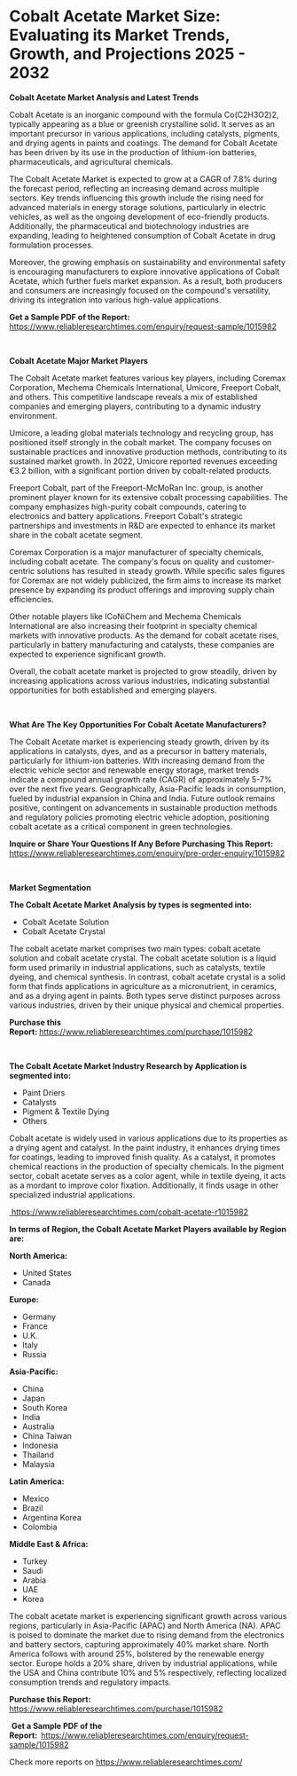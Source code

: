 <p><h1>Cobalt Acetate Market Size: Evaluating its Market Trends, Growth, and Projections 2025 - 2032</h1></p><p><strong>Cobalt Acetate Market Analysis and Latest Trends</strong></p>
<p><p>Cobalt Acetate is an inorganic compound with the formula Co(C2H3O2)2, typically appearing as a blue or greenish crystalline solid. It serves as an important precursor in various applications, including catalysts, pigments, and drying agents in paints and coatings. The demand for Cobalt Acetate has been driven by its use in the production of lithium-ion batteries, pharmaceuticals, and agricultural chemicals.</p><p>The Cobalt Acetate Market is expected to grow at a CAGR of 7.8% during the forecast period, reflecting an increasing demand across multiple sectors. Key trends influencing this growth include the rising need for advanced materials in energy storage solutions, particularly in electric vehicles, as well as the ongoing development of eco-friendly products. Additionally, the pharmaceutical and biotechnology industries are expanding, leading to heightened consumption of Cobalt Acetate in drug formulation processes. </p><p>Moreover, the growing emphasis on sustainability and environmental safety is encouraging manufacturers to explore innovative applications of Cobalt Acetate, which further fuels market expansion. As a result, both producers and consumers are increasingly focused on the compound's versatility, driving its integration into various high-value applications.</p></p>
<p><strong>Get a Sample PDF of the Report:&nbsp;</strong> <a href="https://www.reliableresearchtimes.com/enquiry/request-sample/1015982?utm_campaign=2940&utm_medium=2&utm_source=Github&utm_content=ia&utm_term=31032025&utm_id=cobalt-acetate">https://www.reliableresearchtimes.com/enquiry/request-sample/1015982</a></p>
<p>&nbsp;</p>
<p><strong>Cobalt Acetate Major Market Players</strong></p>
<p><p>The Cobalt Acetate market features various key players, including Coremax Corporation, Mechema Chemicals International, Umicore, Freeport Cobalt, and others. This competitive landscape reveals a mix of established companies and emerging players, contributing to a dynamic industry environment.</p><p>Umicore, a leading global materials technology and recycling group, has positioned itself strongly in the cobalt market. The company focuses on sustainable practices and innovative production methods, contributing to its sustained market growth. In 2022, Umicore reported revenues exceeding €3.2 billion, with a significant portion driven by cobalt-related products.</p><p>Freeport Cobalt, part of the Freeport-McMoRan Inc. group, is another prominent player known for its extensive cobalt processing capabilities. The company emphasizes high-purity cobalt compounds, catering to electronics and battery applications. Freeport Cobalt's strategic partnerships and investments in R&D are expected to enhance its market share in the cobalt acetate segment.</p><p>Coremax Corporation is a major manufacturer of specialty chemicals, including cobalt acetate. The company's focus on quality and customer-centric solutions has resulted in steady growth. While specific sales figures for Coremax are not widely publicized, the firm aims to increase its market presence by expanding its product offerings and improving supply chain efficiencies.</p><p>Other notable players like ICoNiChem and Mechema Chemicals International are also increasing their footprint in specialty chemical markets with innovative products. As the demand for cobalt acetate rises, particularly in battery manufacturing and catalysts, these companies are expected to experience significant growth.</p><p>Overall, the cobalt acetate market is projected to grow steadily, driven by increasing applications across various industries, indicating substantial opportunities for both established and emerging players.</p></p>
<p>&nbsp;</p>
<p><strong>What Are The Key Opportunities For Cobalt Acetate Manufacturers?</strong></p>
<p><p>The Cobalt Acetate market is experiencing steady growth, driven by its applications in catalysts, dyes, and as a precursor in battery materials, particularly for lithium-ion batteries. With increasing demand from the electric vehicle sector and renewable energy storage, market trends indicate a compound annual growth rate (CAGR) of approximately 5-7% over the next five years. Geographically, Asia-Pacific leads in consumption, fueled by industrial expansion in China and India. Future outlook remains positive, contingent on advancements in sustainable production methods and regulatory policies promoting electric vehicle adoption, positioning cobalt acetate as a critical component in green technologies.</p></p>
<p><strong>Inquire or Share Your Questions If Any Before Purchasing This Report:</strong> <a href="https://www.reliableresearchtimes.com/enquiry/pre-order-enquiry/1015982?utm_campaign=2940&utm_medium=2&utm_source=Github&utm_content=ia&utm_term=31032025&utm_id=cobalt-acetate">https://www.reliableresearchtimes.com/enquiry/pre-order-enquiry/1015982</a></p>
<p>&nbsp;</p>
<p><strong>Market Segmentation</strong></p>
<p><strong>The Cobalt Acetate Market Analysis by types is segmented into:</strong></p>
<p><ul><li>Cobalt Acetate Solution</li><li>Cobalt Acetate Crystal</li></ul></p>
<p><p>The cobalt acetate market comprises two main types: cobalt acetate solution and cobalt acetate crystal. The cobalt acetate solution is a liquid form used primarily in industrial applications, such as catalysts, textile dyeing, and chemical synthesis. In contrast, cobalt acetate crystal is a solid form that finds applications in agriculture as a micronutrient, in ceramics, and as a drying agent in paints. Both types serve distinct purposes across various industries, driven by their unique physical and chemical properties.</p></p>
<p><strong>Purchase this Report:&nbsp;</strong><a href="https://www.reliableresearchtimes.com/purchase/1015982?utm_campaign=2940&utm_medium=2&utm_source=Github&utm_content=ia&utm_term=31032025&utm_id=cobalt-acetate">https://www.reliableresearchtimes.com/purchase/1015982</a></p>
<p>&nbsp;</p>
<p><strong>The Cobalt Acetate Market Industry Research by Application is segmented into:</strong></p>
<p><ul><li>Paint Driers</li><li>Catalysts</li><li>Pigment & Textile Dying</li><li>Others</li></ul></p>
<p><p>Cobalt acetate is widely used in various applications due to its properties as a drying agent and catalyst. In the paint industry, it enhances drying times for coatings, leading to improved finish quality. As a catalyst, it promotes chemical reactions in the production of specialty chemicals. In the pigment sector, cobalt acetate serves as a color agent, while in textile dyeing, it acts as a mordant to improve color fixation. Additionally, it finds usage in other specialized industrial applications.</p></p>
<p><a href="https://www.reliableresearchtimes.com/cobalt-acetate-r1015982?utm_campaign=2940&utm_medium=2&utm_source=Github&utm_content=ia&utm_term=31032025&utm_id=cobalt-acetate">&nbsp;https://www.reliableresearchtimes.com/cobalt-acetate-r1015982</a></p>
<p><strong>In terms of Region, the Cobalt Acetate Market Players available by Region are:</strong></p>
<p>
    <p> <strong> North America: </strong>
        <ul>
            <li>United States</li>
            <li>Canada</li>
        </ul>
        </p> 
    <p> <strong> Europe: </strong>
        <ul>
            <li>Germany</li>
            <li>France</li>
            <li>U.K.</li>
            <li>Italy</li>
            <li>Russia</li>
        </ul>
        </p> 
    <p> <strong> Asia-Pacific: </strong>
        <ul>
            <li>China</li>
            <li>Japan</li>
            <li>South Korea</li>
            <li>India</li>
            <li>Australia</li>
            <li>China Taiwan</li>
            <li>Indonesia</li>
            <li>Thailand</li>
            <li>Malaysia</li>
        </ul>
        </p> 
    <p> <strong> Latin America: </strong>
        <ul>
            <li>Mexico</li>
            <li>Brazil</li>
            <li>Argentina Korea</li>
            <li>Colombia</li>
        </ul>
        </p> 
    <p> <strong> Middle East & Africa: </strong>
        <ul>
            <li>Turkey</li>
            <li>Saudi</li>
            <li>Arabia</li>
            <li>UAE</li>
            <li>Korea</li>
        </ul>
    </p>
    </p>
<p><p>The cobalt acetate market is experiencing significant growth across various regions, particularly in Asia-Pacific (APAC) and North America (NA). APAC is poised to dominate the market due to rising demand from the electronics and battery sectors, capturing approximately 40% market share. North America follows with around 25%, bolstered by the renewable energy sector. Europe holds a 20% share, driven by industrial applications, while the USA and China contribute 10% and 5% respectively, reflecting localized consumption trends and regulatory impacts.</p></p>
<p><strong>Purchase this Report: </strong><a href="https://www.reliableresearchtimes.com/purchase/1015982?utm_campaign=2940&utm_medium=2&utm_source=Github&utm_content=ia&utm_term=31032025&utm_id=cobalt-acetate">https://www.reliableresearchtimes.com/purchase/1015982</a></p>
<p>&nbsp;<strong>Get a Sample PDF of the Report:&nbsp;&nbsp;</strong><a href="https://www.reliableresearchtimes.com/enquiry/request-sample/1015982?utm_campaign=2940&utm_medium=2&utm_source=Github&utm_content=ia&utm_term=31032025&utm_id=cobalt-acetate">https://www.reliableresearchtimes.com/enquiry/request-sample/1015982</a></p>
<p><strong></strong></p>
<p>Check more reports on <a href="https://www.reliableresearchtimes.com/?utm_campaign=2940&utm_medium=2&utm_source=Github&utm_content=ia&utm_term=31032025&utm_id=cobalt-acetate">https://www.reliableresearchtimes.com/</a></p>